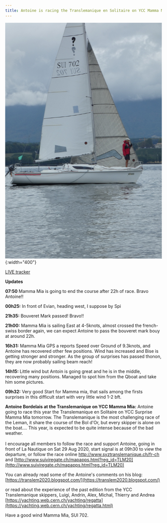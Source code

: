 ```yaml
---
title: Antoine is racing the Translemanique en Solitaire on YCC Mamma Mia!
---
```


![](/assets/images/antoine.png#left){:width="400"}

[LIVE tracker](http://www.suiviregate.ch/mapapps.html?reg_id=TLM20)

**Updates**

**07:50** Mamma Mia is going to end the course after 22h of race. Bravo Antoine!!

**00h25:** In front of Evian, heading west, I suppose by Spi

**21h35:** Bouveret Mark passed! Bravo!!

**21h00:** Mamma Mia is sailing East at 4-5knots, almost crossed the french-swiss border again, we can expect Antoine to pass the bouveret mark bouy at around 22h.

**16h31:** Mamma Mia GPS a reports Speed over Ground of 9.3knots, and Antoine has recovered other few positions. Wind has increased and Bise is getting stronger and stronger. As the group of surprises has passed thonon, they are now probably sailing beam reach!

**14h15:** Little wind but Antoin is going great and he is in the middle, recovering many positions. Managed to spot him from the Qboat and take him some pictures.

**09h32:** Very good Start for Mamma mia, that sails among the firsts surprises in this difficult start with very little wind 1-2 bft.

**Antoine Bordelais at the Translemanique on YCC Mamma Mia:** Antoine going to race this year the Translemanique en Solitaire on YCC Surprise Mamma Mia tomorrow. The Translemanique is the most challenging race of the Leman, it share the course of the Bol d'Or, but every skipper is alone on the boat.... This year, is expected to be quite intense because of the bad weather. <br /><br />I encourage all members to follow the race and support Antoine, going in front of La Nautique on Sat 29 Aug 2020, start signal is at 09h30 to view the departure, or follow the race online http://www.syztranslemanique.ch/fr-ch and [http://www.suiviregate.ch/mapapps.html?reg_id=TLM20](http://www.suiviregate.ch/mapapps.html?reg_id=TLM20)

You can already read some of the Antoine's comments on his blog: [https://translem2020.blogspot.com/](https://translem2020.blogspot.com/)

or read about the experience of the past edition from the YCC Translemanique skippers, Luigi, Andrin, Alex, Michal, Thierry and Andrea [https://yachting.web.cern.ch/yachting/regatta](https://yachting.web.cern.ch/yachting/regatta.html)

Have a good wind Mamma Mia, SUI 702.

